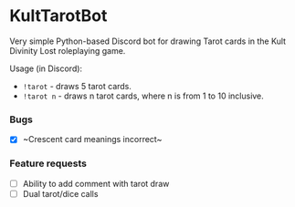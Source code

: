 # KultTarotBot
Very simple Python-based Discord bot for drawing Tarot cards in the Kult Divinity Lost roleplaying game.

Usage (in Discord): 
- `!tarot` - draws 5 tarot cards.
- `!tarot n` - draws n tarot cards, where n is from 1 to 10 inclusive.

### Bugs
- [x] ~Crescent card meanings incorrect~

### Feature requests
- [ ] Ability to add comment with tarot draw
- [ ] Dual tarot/dice calls
